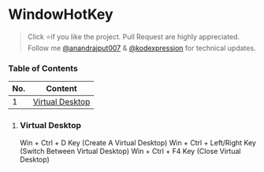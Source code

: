 # WindowHotKey

> Click :star:if you like the project. Pull Request are highly appreciated. Follow me [@anandrajput007](https://twitter.com/anandrajput007) &amp; [@kodexpression](https://twitter.com/kodexpression) for technical updates.

### Table of Contents

| No. | Content |
| --- | --------- |
|1  | [Virtual Desktop](#Virtual-Desktop) |

1. ### Virtual Desktop
    Win + Ctrl + D Key (Create A Virtual Desktop)
    Win + Ctrl + Left/Right Key (Switch Between Virtual Desktop)
    Win + Ctrl + F4 Key (Close Virtual Desktop)
